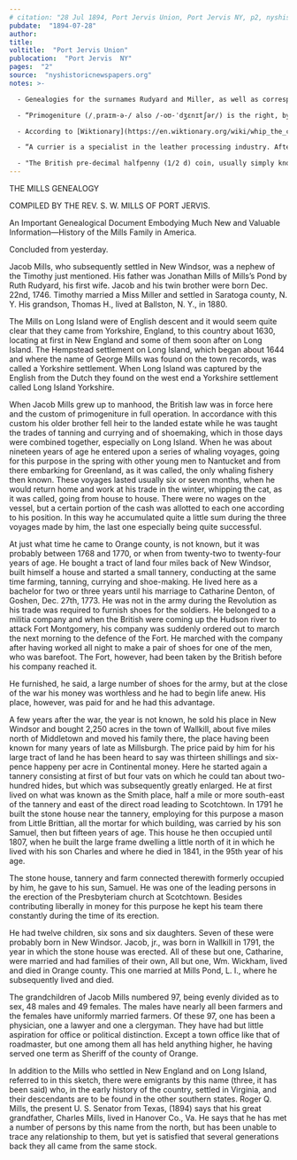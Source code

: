 ```yaml
---
# citation: "28 Jul 1894, Port Jervis Union, Port Jervis NY, p2, nyshistoricnewspapers.org."
pubdate:  "1894-07-28"
author: 
title: 
voltitle:  "Port Jervis Union"
publocation:  "Port Jervis  NY"
pages:  "2"
source:  "nyshistoricnewspapers.org"
notes: >-

  - Genealogies for the surnames Rudyard and Miller, as well as correspondence with W. B. Denton, are preserved in the collection <a href="https://www.queenslibrary.org/manuscripts/0205#bg-largeview-about">The Mills Family of Jamaica and Mills Pond, Long Island</a>, Archives at Queens Library, Queens Borough Public Library, Jamaica NY.

  - “Primogeniture (/ˌpraɪm-ə-/ also /-oʊ-ˈdʒɛnɪtʃər/) is the right, by law or custom, of the firstborn legitimate child to inherit the parent's entire or main estate in preference to shared inheritance among all or some children, any illegitimate child or any collateral relative. In most contexts it means the inheritance of the firstborn son (agnatic primogeniture); it can also mean by the firstborn daughter (matrilineal primogeniture).” ([Primogeniture](https://en.wikipedia.org/wiki/Primogeniture), Wikipedia.org.) 

  - According to [Wiktionary](https://en.wiktionary.org/wiki/whip_the_cat#English), “whipping the cat” is defined as “(US, dialect, dated, idiomatic) To go from house to house working by the day, as itinerant tailors and carpenters do.” 

  - “A currier is a specialist in the leather processing industry. After the tanning process, the currier applies techniques of dressing, finishing and colouring to a tanned hide to make it strong, flexible and waterproof. The leather is stretched and burnished to produce a uniform thickness and suppleness, and dyeing and other chemical finishes give the leather its desired colour. After currying, the leather is then ready to pass to the fashioning trades such as saddlery, bridlery, shoemaking and glovemaking.” ([Currier](https://en.wikipedia.org/wiki/Currier), Wikipedia.org.) 

  - "The British pre-decimal halfpenny (1/2 d) coin, usually simply known as a ha'penny (pronounced /ˈheɪpəni/), historically occasionally also as the obol and once abbreviated ‘ob’ (from the Latin ‘obulus’), was a unit of currency that equalled half of a penny or 1/480 of a pound sterling. Originally the halfpenny was minted in copper, but after 1860 it was minted in bronze. In the run-up to decimalisation it ceased to be legal tender from 31 July 1969. … "Halfpenny" was colloquially written ha’penny, and "1+ 1/2 d" was spoken as "a penny ha’penny" /ə ˈpɛni ˈheɪpni/ or three ha’pence /θriː ˈheɪpəns/. Before Decimal Day in 1971 there were 240 pence in one pound sterling. Twelve pence made a shilling, and twenty shillings made a pound. Values less than a pound were usually written in terms of shillings and pence, e.g. 42 pence would be three shillings and sixpence (3/6), pronounced "three and six", whereas 3 shillings even would be "3s" or, on a sign in a shop, "3/-" (the dash usually being written instead of 0 for pence). Values of less than a shilling were simply written in pence, e.g. eightpence would be 8d (the "d" standing for the Latin word denarii (sing. denarius, a common coin in Roman Britain). The Halfpenny has become famous for being the only word in the English language that has a silent 'f'." ([Halfpenny](https://en.wikipedia.org/wiki/Halfpenny_(British_pre-decimal_coin)), Wikipedia.org.) 
---
```

THE MILLS GENEALOGY 

COMPILED BY THE REV. S. W. MILLS OF PORT JERVIS. 

An Important Genealogical Document Embodying Much New and Valuable Information—History of the Mills Family in America.

Concluded from yesterday.

Jacob Mills, who subsequently settled in New Windsor, was a nephew of the Timothy just mentioned. His father was Jonathan Mills of Mills’s Pond by Ruth Rudyard, his first wife. Jacob and his twin brother were born Dec. 22nd, 1746. Timothy married a Miss Miller and settled in Saratoga county, N. Y. His grandson, Thomas H., lived at Ballston, N. Y., in 1880. 

The Mills on Long Island were of English descent and it would seem quite clear that they came from Yorkshire, England, to this country about 1630, locating at first in New England and some of them soon after on Long Island. The Hempstead settlement on Long Island, which began about 1644 and where the name of George Mills was found on the town records, was called a Yorkshire settlement. When Long Island was captured by the English from the Dutch they found on the west end a Yorkshire settlement called Long Island Yorkshire. 

When Jacob Mills grew up to manhood, the British law was in force here and the custom of primogeniture in full operation. In accordance with this custom his older brother fell heir to the landed estate while he was taught the trades of tanning and currying and of shoemaking, which in those days were combined together, especially on Long Island. When he was about nineteen years of age he entered upon a series of whaling voyages, going for this purpose in the spring with other young men to Nantucket and from there embarking for Greenland, as it was called, the only whaling fishery then known. These voyages lasted usually six or seven months, when he would return home and work at his trade in the winter, whipping the cat, as it was called, going from house to house. There were no wages on the vessel, but a certain portion of the cash was allotted to each one according to his position. In this way he accumulated quite a little sum during the three voyages made by him, the last one especially being quite successful. 

At just what time he came to Orange county, is not known, but it was probably between 1768 and 1770, or when from twenty-two to twenty-four years of age. He bought a tract of land four miles back of New Windsor, built himself a house and started a small tannery, conducting at the same time farming, tanning, currying and shoe-making. He lived here as a bachelor for two or three years until his marriage to Catharine Denton, of Goshen, Dec. 27th, 1773. He was not in the army during the Revolution as his trade was required to furnish shoes for the soldiers. He belonged to a militia company and when the British were coming up the Hudson river to attack Fort Montgomery, his company was suddenly ordered out to march the next morning to the defence of the Fort. He marched with the company after having worked all night to make a pair of shoes for one of the men, who was barefoot. The Fort, however, had been taken by the British before his company reached it. 

He furnished, he said, a large number of shoes for the army, but at the close of the war his money was worthless and he had to begin life anew. His place, however, was paid for and he had this advantage. 

A few years after the war, the year is not known, he sold his place in New Windsor and bought 2,250 acres in the town of Wallkill, about five miles north of Middletown and moved his family there, the place having been known for many years of late as Millsburgh. The price paid by him for his large tract of land he has been heard to say was thirteen shillings and six-pence happeny per acre in Continental money. Here he started again a tannery consisting at first of but four vats on which he could tan about two-hundred hides, but which was subsequently greatly enlarged. He at first lived on what was known as the Smith place, half a mile or more south-east of the tannery and east of the direct road leading to Scotchtown. In 1791 he built the stone house near the tannery, employing for this purpose a mason from Little Brittian, all the mortar for which building, was carried by his son Samuel, then but fifteen years of age. This house he then occupied until 1807, when he built the large frame dwelling a little north of it in which he lived with his son Charles and where he died in 1841, in the 95th year of his age. 

The stone house, tannery and farm connected therewith formerly occupied by him, he gave to his sun, Samuel. He was one of the leading persons in the erection of the Presbyteriam church at Scotchtown. Besides contributing liberally in money for this purpose he kept his team there constantly during the time of its erection. 

He had twelve children, six sons and six daughters. Seven of these were probably born in New Windsor. Jacob, jr., was born in Wallkill in 1791, the year in which the stone house was erected. All of these but one, Catharine, were married and had families of their own, All but one, Wm. Wickham, lived and died in Orange county. This one married at Mills Pond, L. I., where he subsequently lived and died. 

The grandchildren of Jacob Mills numbered 97, being evenly divided as to sex, 48 males and 49 females. The males have nearly all been farmers and the females have uniformly married farmers. Of these 97, one has been a physician, one a lawyer and one a clergyman. They have had but little aspiration for office or political distinction. Except a town office like that of roadmaster, but one among them all has held anything higher, he having served one term as Sheriff of the county of Orange. 

In addition to the Mills who settled in New England and on Long Island, referred to in this sketch, there were emigrants by this name (three, it has been said) who, in the early history of the country, settled in Virginia, and their descendants are to be found in the other southern states. Roger Q. Mills, the present U. S. Senator from Texas, (1894) says that his great grandfather, Charles Mills, lived in Hanover Co., Va. He says that he has met a number of persons by this name from the north, but has been unable to trace any relationship to them, but yet is satisfied that several generations back they all came from the same stock.  



